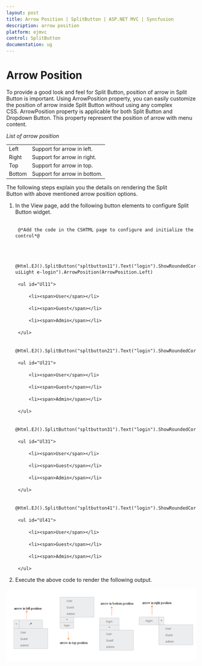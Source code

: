 ```yaml
---
layout: post
title: Arrow Position | SplitButton | ASP.NET MVC | Syncfusion
description: arrow position
platform: ejmvc
control: SplitButton
documentation: ug
---
```


# Arrow Position

To provide a good look and feel for Split Button, position of arrow in Split Button is important. Using ArrowPosition property, you can easily customize the position of arrow inside Split Button without using any complex CSS. ArrowPosition property is applicable for both Split Button and Dropdown Button. This property represent the position of arrow with menu content.

_List of arrow position_

<table>
<tr>
<td>
Left</td><td>
Support for arrow in left.</td></tr>
<tr>
<td>
Right</td><td>
Support for arrow in right. </td></tr>
<tr>
<td>
Top</td><td>
Support for arrow in top. </td></tr>
<tr>
<td>
Bottom</td><td>
Support for arrow in bottom.</td></tr>
</table>


The following steps explain you the details on rendering the Split Button with above mentioned arrow position options.

1. In the View page, add the following button elements to configure Split Button widget.

   ~~~ cshtml

	@*Add the code in the CSHTML page to configure and initialize the control*@



	@Html.EJ().SplitButton("spltbutton11").Text("login").ShowRoundedCorner(true).Size(ButtonSize.Large).ContentType(ContentType.ImageOnly).TargetID("Ul11").PrefixIcon("e-uiLight e-login").ArrowPosition(ArrowPosition.Left)

	<ul id="Ul11">

		<li><span>User</span></li>

		<li><span>Guest</span></li>

		<li><span>Admin</span></li>

	</ul>

	@Html.EJ().SplitButton("spltbutton21").Text("login").ShowRoundedCorner(true).Size(ButtonSize.Mini).ContentType(ContentType.TextOnly).TargetID("Ul21").ArrowPosition(ArrowPosition.Top)

	<ul id="Ul21">

		<li><span>User</span></li>

		<li><span>Guest</span></li>

		<li><span>Admin</span></li>

	</ul>

	@Html.EJ().SplitButton("spltbutton31").Text("login").ShowRoundedCorner(true).Size(ButtonSize.Small).ContentType(ContentType.TextOnly).TargetID("Ul31").ArrowPosition(ArrowPosition.Bottom)

	<ul id="Ul31">

		<li><span>User</span></li>

		<li><span>Guest</span></li>

		<li><span>Admin</span></li>

	</ul>

	@Html.EJ().SplitButton("spltbutton41").Text("login").ShowRoundedCorner(true).Size(ButtonSize.Medium).ContentType(ContentType.TextOnly).TargetID("Ul41").ArrowPosition(ArrowPosition.Right)

	<ul id="Ul41">

		<li><span>User</span></li>

		<li><span>Guest</span></li>

		<li><span>Admin</span></li>

	</ul>

   ~~~
  

2. Execute the above code to render the following output.



![](Arrow-Position_images/Arrow-Position_img1.png)



